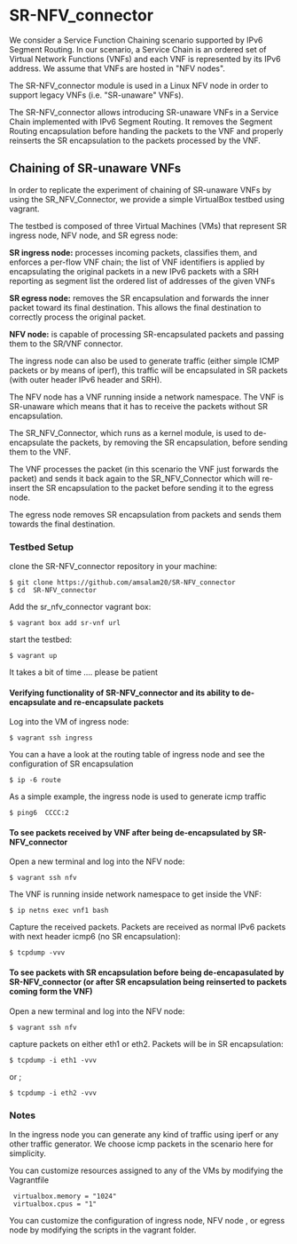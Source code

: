# SR-NFV_connector

We consider a Service Function Chaining scenario supported by IPv6 Segment Routing. In our scenario, a Service Chain is an ordered set of Virtual Network Functions (VNFs) and each VNF is represented by its IPv6 address. We assume that VNFs are hosted in "NFV nodes". 

The SR-NFV_connector module is used in a Linux NFV node in order to support legacy VNFs (i.e. "SR-unaware" VNFs). 

The SR-NFV_connector allows introducing SR-unaware VNFs in a Service Chain implemented with IPv6 Segment Routing. It removes the Segment Routing encapsulation before handing the packets to the VNF and properly reinserts the SR encapsulation to the packets processed by the VNF. 

## Chaining of SR-unaware VNFs 

In order to replicate the experiment of chaining of SR-unaware VNFs by using the SR_NFV_Connector, we provide a simple VirtualBox testbed using vagrant.

The testbed is composed of three Virtual Machines (VMs) that represent SR ingress node, NFV node, and SR egress node: 

**SR ingress node:** processes incoming packets, classifies them, and enforces a per-flow VNF chain; the list of VNF identifiers is applied by encapsulating the original packets in a new IPv6 packets with a SRH reporting as segment list the ordered list of addresses of the given VNFs

**SR egress node:** removes the SR encapsulation and forwards the inner packet toward its final destination. This allows the final destination to correctly process the original packet.

**NFV node:** is capable of processing SR-encapsulated packets and passing them to the SR/VNF connector.

The ingress node can also be used to generate traffic (either simple ICMP packets  or by means of iperf), this traffic will be encapsulated in SR packets (with outer header IPv6 header and SRH).

The NFV node has a VNF running inside a network namespace. The VNF is SR-unaware which means that it has to receive the packets without SR encapsulation. 

The SR_NFV_Connector,  which runs as a kernel module, is used to de-encapsulate the packets, by removing the SR encapsulation, before sending them to the VNF.

The VNF processes the packet (in this scenario the VNF just forwards the packet) and sends it back again to the SR_NFV_Connector which will re-insert the SR encapsulation to the packet before sending it to the egress node.

The egress node removes SR encapsulation from packets and sends them towards the final destination.

### Testbed Setup 

clone the SR-NFV_connector repository in your machine: 

```
$ git clone https://github.com/amsalam20/SR-NFV_connector
$ cd  SR-NFV_connector
```
Add the sr_nfv_connector vagrant box:
```
$ vagrant box add sr-vnf url 
```
start the testbed:
```
$ vagrant up 
```
It  takes a bit of time …. please be patient 

#### Verifying functionality of SR-NFV_connector and its ability to de-encapsulate and re-encapsulate packets

Log into the VM of ingress node: 
```
$ vagrant ssh ingress 
```
You can a have a look at the routing table of ingress node and see the configuration of SR encapsulation  
```
$ ip -6 route 
```
As a simple example, the ingress node is used to generate icmp traffic
```
$ ping6  CCCC:2 
```
#### To see packets received by VNF after being de-encapsulated by SR-NFV_connector

Open a new terminal and log into the NFV node:
```
$ vagrant ssh nfv 
```
The VNF is running inside network namespace to get inside the VNF:
```
$ ip netns exec vnf1 bash 
```
Capture the received packets. Packets are received as normal IPv6 packets with next header icmp6 (no SR encapsulation):
```
$ tcpdump -vvv
``` 
#### To see packets with SR encapsulation before being de-encapasulated by SR-NFV_connector (or after SR encapsulation being  reinserted to packets coming form the VNF)

Open a new terminal and log into the NFV node:
```
$ vagrant ssh nfv
```
capture packets on either eth1 or eth2. Packets will be in SR encapsulation: 
```
$ tcpdump -i eth1 -vvv
```
or ;
```
$ tcpdump -i eth2 -vvv
```
### Notes 
In the ingress node you can generate any kind of traffic using iperf or any other  traffic generator. We choose icmp packets in the scenario here for simplicity.

You can customize resources assigned to any of the VMs by modifying the Vagrantfile 

```
 virtualbox.memory = "1024"
 virtualbox.cpus = "1"
```

You can customize the configuration of ingress node, NFV node , or egress node by modifying the scripts in the vagrant folder.

